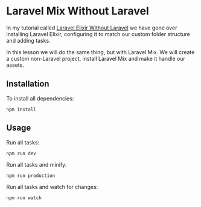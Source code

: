 # Laravel Mix Without Laravel

In my tutorial called [Laravel Elixir Without Laravel](https://laravelista.com/lessons/laravel-elixir-without-laravel) we have gone over installing Laravel Elixir, configuring it to match our custom folder structure and adding tasks.

In this lesson we will do the same thing, but with Laravel Mix.  We will create a custom non-Laravel project, install Laravel Mix and make it handle our assets.

## Installation

To install all dependencies:

```
npm install
```

## Usage

Run all tasks:

```
npm run dev
```

Run all tasks and minify:

```
npm run production
```

Run all tasks and watch for changes:

```
npm run watch
```
